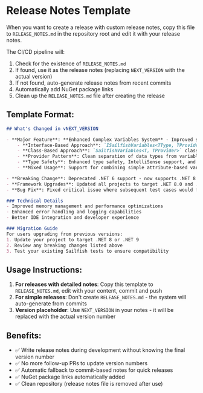 ﻿# Release Notes Template

When you want to create a release with custom release notes, copy this file to `RELEASE_NOTES.md` in the repository root and edit it with your release notes.

The CI/CD pipeline will:
1. Check for the existence of `RELEASE_NOTES.md`
2. If found, use it as the release notes (replacing `NEXT_VERSION` with the actual version)
3. If not found, auto-generate release notes from recent commits
4. Automatically add NuGet package links
5. Clean up the `RELEASE_NOTES.md` file after creating the release

## Template Format:

```markdown
## What's Changed in vNEXT_VERSION

- **Major Feature**: **Enhanced Complex Variables System** - Improved support for complex object variables using modern provider patterns
    - **Interface-Based Approach**: `ISailfishVariables<TType, TProvider>` pattern for explicit data contracts
    - **Class-Based Approach**: `SailfishVariables<T, TProvider>` class for simplified syntax without custom interfaces
    - **Provider Pattern**: Clean separation of data types from variable generation logic through `ISailfishVariablesProvider<T>` interface
    - **Type Safety**: Enhanced type safety, IntelliSense support, and compile-time checking for complex variable scenarios
    - **Mixed Usage**: Support for combining simple attribute-based variables with complex variables in the same test class

- **Breaking Change**: Deprecated .NET 6 support - now supports .NET 8 and .NET 9 only
- **Framework Upgrades**: Updated all projects to target .NET 8.0 and .NET 9.0 for improved performance and latest features
- **Bug Fix**: Fixed critical issue where subsequent test cases would fail to execute if an earlier test case threw an exception

### Technical Details
- Improved memory management and performance optimizations
- Enhanced error handling and logging capabilities
- Better IDE integration and developer experience

### Migration Guide
For users upgrading from previous versions:
1. Update your project to target .NET 8 or .NET 9
2. Review any breaking changes listed above
3. Test your existing Sailfish tests to ensure compatibility
```

## Usage Instructions:

1. **For releases with detailed notes**: Copy this template to `RELEASE_NOTES.md`, edit with your content, commit and push
2. **For simple releases**: Don't create `RELEASE_NOTES.md` - the system will auto-generate from commits
3. **Version placeholder**: Use `NEXT_VERSION` in your notes - it will be replaced with the actual version number

## Benefits:

- ✅ Write release notes during development without knowing the final version number
- ✅ No more follow-up PRs to update version numbers
- ✅ Automatic fallback to commit-based notes for quick releases
- ✅ NuGet package links automatically added
- ✅ Clean repository (release notes file is removed after use)
